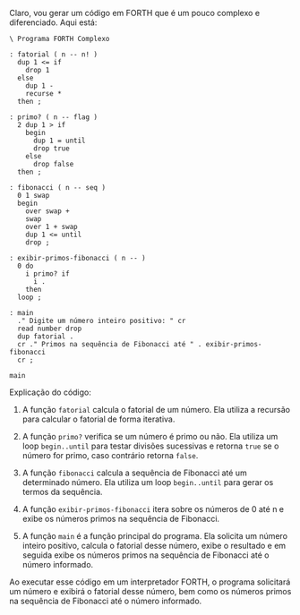 Claro, vou gerar um código em FORTH que é um pouco complexo e diferenciado. Aqui está:

```
\ Programa FORTH Complexo

: fatorial ( n -- n! )
  dup 1 <= if
    drop 1
  else
    dup 1 -
    recurse *
  then ;

: primo? ( n -- flag )
  2 dup 1 > if
    begin
      dup 1 = until
      drop true
    else
      drop false
  then ;

: fibonacci ( n -- seq )
  0 1 swap
  begin
    over swap +
    swap
    over 1 + swap
    dup 1 <= until
    drop ;

: exibir-primos-fibonacci ( n -- )
  0 do
    i primo? if
      i .
    then
  loop ;

: main
  ." Digite um número inteiro positivo: " cr
  read number drop
  dup fatorial .
  cr ." Primos na sequência de Fibonacci até " . exibir-primos-fibonacci
  cr ;

main
```

Explicação do código:

1. A função `fatorial` calcula o fatorial de um número. Ela utiliza a recursão para calcular o fatorial de forma iterativa.

2. A função `primo?` verifica se um número é primo ou não. Ela utiliza um loop `begin..until` para testar divisões sucessivas e retorna `true` se o número for primo, caso contrário retorna `false`.

3. A função `fibonacci` calcula a sequência de Fibonacci até um determinado número. Ela utiliza um loop `begin..until` para gerar os termos da sequência.

4. A função `exibir-primos-fibonacci` itera sobre os números de 0 até n e exibe os números primos na sequência de Fibonacci.

5. A função `main` é a função principal do programa. Ela solicita um número inteiro positivo, calcula o fatorial desse número, exibe o resultado e em seguida exibe os números primos na sequência de Fibonacci até o número informado.

Ao executar esse código em um interpretador FORTH, o programa solicitará um número e exibirá o fatorial desse número, bem como os números primos na sequência de Fibonacci até o número informado.
